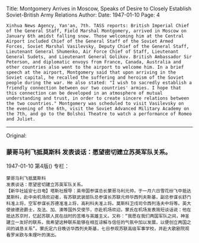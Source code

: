 Title: Montgomery Arrives in Moscow, Speaks of Desire to Closely Establish Soviet-British Army Relations
Author:
Date: 1947-01-10
Page: 4

    Xinhua News Agency, Yan'an, 7th. TASS reports: British Imperial Chief of the General Staff, Field Marshal Montgomery, arrived in Moscow on January 6th amidst falling snow. Those welcoming him at the Central Airport included Chief of the General Staff of the Soviet Armed Forces, Soviet Marshal Vasilevsky, Deputy Chief of the General Staff, Lieutenant General Shumenko, Air Force Chief of Staff, Lieutenant General Sudets, and Lieutenant General Golikov. British Ambassador Sir Peterson, and diplomatic envoys from France, Canada, Australia and other countries also went to the airport to welcome him. In a brief speech at the airport, Montgomery said that upon arriving in the Soviet capital, he recalled the suffering and heroism of the Soviet people during the war. He also stated: "I wish to sacredly establish a friendly connection between our two countries' armies. I hope that this connection can be developed in an atmosphere of mutual understanding and trust, in order to create sincere relations between the two countries." Montgomery was scheduled to visit Vasilevsky on the evening of the 6th, visit the Soviet Advanced Military Academy on the 7th, and go to the Bolshoi Theatre to watch a performance of Romeo and Juliet.



<hr /> 

Original: 


### 蒙哥马利飞抵莫斯科  发表谈话：愿望密切建立苏英军队关系。

1947-01-10
第4版()
专栏：

    蒙哥马利飞抵莫斯科
    发表谈话：愿望密切建立苏英军队关系。
    【新华社延安七日电】塔斯社报导：英帝国参谋总长蒙哥马利元帅，于一月六日雪花纷飞中抵达莫斯科，赴中央机场欢迎者，有苏联武装部队总参谋长苏联元帅华西列夫斯基，副总参谋长舒门科准上将，空军参谋长苏德准准上将，高利科夫准上将。莫斯科卫戍司令西列洛夫中将等。英大使彼德逊爵士，及法、加、澳等国外交使节，亦赴机场欢迎。蒙氏在机场发表简短谈话说：他在抵达苏京时，忆起苏联人民在战时的苦难与英雄主义。又称：“我愿在我们两国军队之间，神圣建立一友好的联系，我希望这种联系能够在相互谅解与信任的气氛中加以发展，以便创立两国之间的诚恳关系”。蒙氏定六日晚访华西列夫斯基，七日参观苏联高级军事学校，并赴大歌剧院观看罗米欧与朱理叶的演出。
